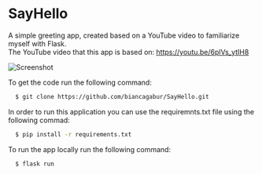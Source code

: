 # SayHello
A simple greeting app, created based on a YouTube video to familiarize myself with Flask.   
The YouTube video that this app is based on: https://youtu.be/6plVs_ytIH8  
  
![Screenshot](https://github.com/biancagabur/SayHello/assets/17497106/5af6a5e9-a475-4f85-991f-29307137e5bd)

To get the code run the following command:

```bash
  $ git clone https://github.com/biancagabur/SayHello.git
```

In order to run this application you can use the requiremnts.txt file using the following commad:  
```bash
  $ pip install -r requirements.txt
```

To run the app locally run the following command:
```bash
  $ flask run
```
